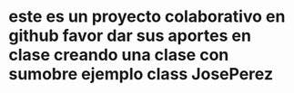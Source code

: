 # este es un proyecto colaborativo en github favor dar sus aportes en clase creando una clase con sumobre ejemplo class JosePerez
